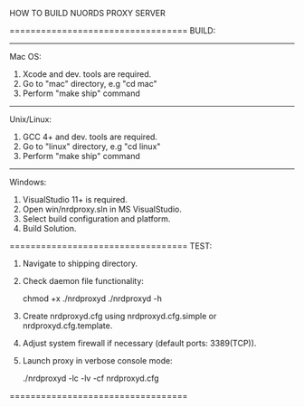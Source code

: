 HOW TO BUILD NUORDS PROXY SERVER 

==================================
BUILD:

----------------------------------
Mac OS:

1. Xcode and dev. tools are required.
2. Go to "mac" directory, e.g "cd mac"
3. Perform "make ship" command

----------------------------------
Unix/Linux:

1. GCC 4+ and dev. tools are required.   
2. Go to "linux" directory, e.g "cd linux"
3. Perform "make ship" command

----------------------------------
Windows:

1. VisualStudio 11+ is required.
2. Open win/nrdproxy.sln in MS VisualStudio.
3. Select build configuration and platform.
4. Build Solution.

==================================
TEST:

1. Navigate to shipping directory.

2. Check daemon file functionality:

   chmod +x ./nrdproxyd
   ./nrdproxyd -h

3. Create nrdproxyd.cfg using nrdproxyd.cfg.simple or nrdproxyd.cfg.template.

4. Adjust system firewall if necessary (default ports: 3389(TCP)).

5. Launch proxy in verbose console mode:

   ./nrdproxyd -lc -lv -cf nrdproxyd.cfg
   
==================================
